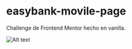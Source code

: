 # easybank-movile-page

Challenge de Frontend Mentor hecho en vanilla.


![Alt text](/../master/path/to/one.png?raw=true "Optional Title")